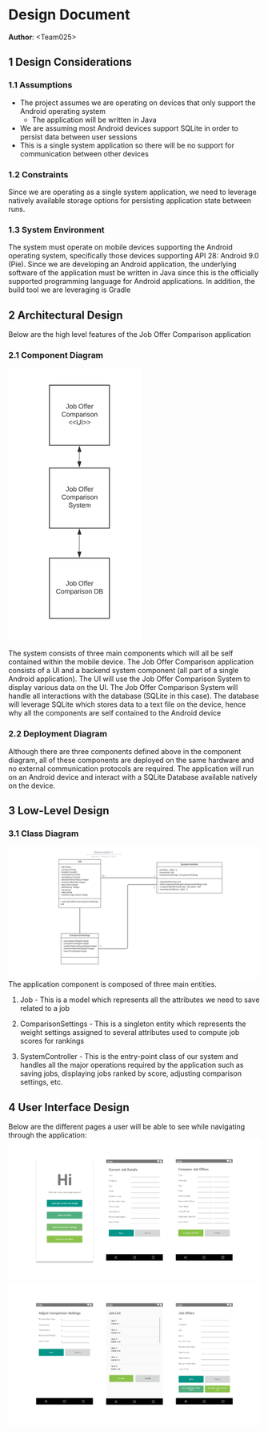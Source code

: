 # Design Document

**Author**: \<Team025\>

## 1 Design Considerations

### 1.1 Assumptions

* The project assumes we are operating on devices that only support the Android operating system
    * The application will be written in Java
* We are assuming most Android devices support SQLite in order to persist data between user sessions
* This is a single system application so there will be no support for communication between
other devices


### 1.2 Constraints

Since we are operating as a single system application, we need to leverage natively available
storage options for persisting application state between runs.

### 1.3 System Environment

The system must operate on mobile devices supporting the Android operating system, specifically those devices supporting
API 28: Android 9.0 (Pie). Since we are developing an Android application, the underlying software of the application must be
written in Java since this is the officially supported programming language for Android applications. In addition,
the build tool we are leveraging is Gradle

## 2 Architectural Design

Below are the high level features of the Job Offer Comparison application

### 2.1 Component Diagram

![Component Diagram](./images/component-diagram.png)

The system consists of three main components which will all be self contained within the mobile
device. The Job Offer Comparison application consists of a UI and a backend system component (all part of a single Android
application). The UI will use the Job Offer Comparison System to display various data on the UI. The Job Offer Comparison System
will handle all interactions with the database (SQLite in this case). The database will leverage SQLite
which stores data to a text file on the device, hence why all the components are self contained
to the Android device

### 2.2 Deployment Diagram

Although there are three components defined above in the component diagram, all of these components are deployed
on the same hardware and no external communication protocols are required. The application will run on an Android device and
interact with a SQLite Database available natively on the device.

## 3 Low-Level Design

### 3.1 Class Diagram

![Final Design](./images/finalized.png)
The application component is composed of three main entities.
1. Job - This is a model which represents all the attributes we need to save related
to a job

2. ComparisonSettings - This is a singleton entity which represents the weight settings
assigned to several attributes used to compute job scores for rankings

3. SystemController - This is the entry-point class of our system and handles all the major
operations required by the application such as saving jobs, displaying jobs ranked by score,
adjusting comparison settings, etc.

## 4 User Interface Design
Below are the different pages a user will be able to see while navigating through the application:
![UI 1](./images/UI1.png)
![UI 2](./images/UI2.png)
